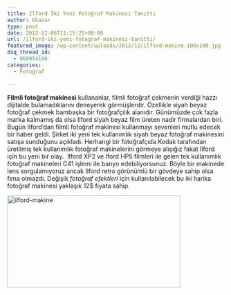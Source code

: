 ```yaml
---
title: Ilford İki Yeni Fotoğraf Makinesi Tanıttı
author: bkazar
type: post
date: 2012-12-06T11:15:25+00:00
url: /ilford-iki-yeni-fotograf-makinesi-tanitti/
featured_image: /wp-content/uploads/2012/12/ilford-makine-100x100.jpg
dsq_thread_id:
  - 960954106
categories:
  - Fotoğraf

---
```

**Filmli fotoğraf makinesi** kullananlar, filmli fotoğraf çekmenin verdiği hazzı dijitalde bulamadıklarını deneyerek görmüşlerdir. Özellikle siyah beyaz fotoğraf çekmek bambaşka bir fotoğrafçılık alanıdır. Günümüzde çok fazla marka kalmamış da olsa Ilford siyah beyaz film üreten nadir firmalardan biri. Bugün Ilford’dan filmli fotoğraf makinesi kullanmayı sevenleri mutlu edecek bir haber geldi. Şirket iki yeni tek kullanımlık siyah beyaz fotoğraf makinesini satışa sunduğunu açıkladı. Herhangi bir fotoğrafçıda Kodak tarafından üretilmiş tek kullanımlık fotoğraf makinelerini görmeye alışığız fakat Ilford için bu yeni bir olay.  Ilford XP2 ve Iford HP5 filmleri ile gelen tek kullanımlık fotoğraf makineleri C41 işlemi ile banyo edebiliyorsunuz. Böyle bir makinede lens sorgulamıyoruz ancak Ilford retro görünümlü bir gövdeye sahip olsa fena olmazdı. Değişik _fotoğraf efektleri_ için kullanılabilecek bu iki harika fotoğraf makinesi yaklaşık 12$ fiyata sahip.

<img class="aligncenter size-large wp-image-9647" title="ilford-makine" src="https://www.murekkep.org/wp-content/uploads/2012/12/ilford-makine-400x213.jpg" alt="ilford-makine" width="400" height="213" srcset="https://www.murekkep.org/wp-content/uploads/2012/12/ilford-makine-400x213.jpg 400w, https://www.murekkep.org/wp-content/uploads/2012/12/ilford-makine-50x26.jpg 50w, https://www.murekkep.org/wp-content/uploads/2012/12/ilford-makine-125x66.jpg 125w, https://www.murekkep.org/wp-content/uploads/2012/12/ilford-makine-300x159.jpg 300w, https://www.murekkep.org/wp-content/uploads/2012/12/ilford-makine-572x305.jpg 572w, https://www.murekkep.org/wp-content/uploads/2012/12/ilford-makine.jpg 666w" sizes="(max-width: 400px) 100vw, 400px" />